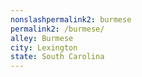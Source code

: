 ```yaml
---
﻿nonslashpermalink2: burmese
permalink2: /burmese/
alley: Burmese
city: Lexington
state: South Carolina
---
```

